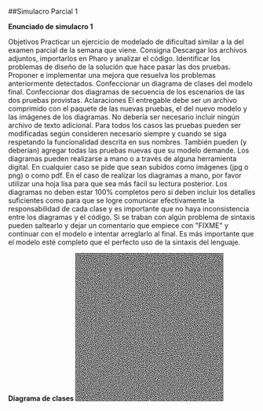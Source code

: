 ##Simulacro Parcial 1

**Enunciado de simulacro 1**

Objetivos
Practicar un ejercicio de modelado de dificultad similar a la del examen parcial de la semana que viene.
Consigna
Descargar los archivos adjuntos, importarlos en Pharo y analizar el código.
Identificar los problemas de diseño de la solución que hace pasar las dos pruebas.
Proponer e implementar una mejora que resuelva los problemas anteriormente detectados.
Confeccionar un diagrama de clases del modelo final.
Confeccionar dos diagramas de secuencia de los escenarios de las dos pruebas provistas.
Aclaraciones
El entregable debe ser un archivo comprimido con el paquete de las nuevas pruebas, el del nuevo modelo y las imágenes de los diagramas. No debería ser necesario incluir ningún archivo de texto adicional.
Para todos los casos las pruebas pueden ser modificadas según consideren necesario siempre y cuando se siga respetando la funcionalidad descrita en sus nombres. También pueden (y deberían) agregar todas las pruebas nuevas que su modelo demande.
Los diagramas pueden realizarse a mano o a través de alguna herramienta digital. En cualquier caso se pide que sean subidos como imágenes (jpg o png) o como pdf. En el caso de realizar los diagramas a mano, por favor utilizar una hoja lisa para que sea más fácil su lectura posterior.
Los diagramas no deben estar 100% completos pero sí deben incluir los detalles suficientes como para que se logre comunicar efectivamente la responsabilidad de cada clase y es importante que no haya inconsistencia entre los diagramas y el código.
Si se traban con algún problema de sintaxis pueden saltearlo y dejar un comentario que empiece con "FIXME" y continuar con el modelo e intentar arreglarlo al final. Es más importante que el modelo esté completo que el perfecto uso de la sintaxis del lenguaje.

**Diagrama de clases**
![Diagrama](https://github.com/Lukas-De-Angelis-Riva/Solucionador/blob/master/Laberintote.bmp)
